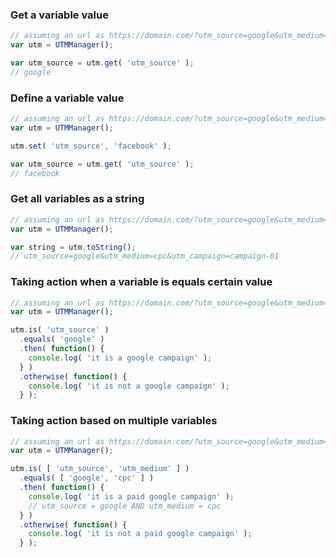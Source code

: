 
### Get a variable value

```javascript
// assuming an url as https://domain.com/?utm_source=google&utm_medium=cpc&utm_campaign=campaign-01
var utm = UTMManager();

var utm_source = utm.get( 'utm_source' );
// google
```

### Define a variable value

```javascript
// assuming an url as https://domain.com/?utm_source=google&utm_medium=cpc&utm_campaign=campaign-01
var utm = UTMManager();

utm.set( 'utm_source', 'facebook' );

var utm_source = utm.get( 'utm_source' );
// facebook
```

### Get all variables as a string

```javascript
// assuming an url as https://domain.com/?utm_source=google&utm_medium=cpc&utm_campaign=campaign-01
var utm = UTMManager();

var string = utm.toString();
// utm_source=google&utm_medium=cpc&utm_campaign=campaign-01
```

### Taking action when a variable is equals certain value

```javascript
// assuming an url as https://domain.com/?utm_source=google&utm_medium=cpc&utm_campaign=campaign-01
var utm = UTMManager();

utm.is( 'utm_source' )
  .equals( 'google' )
  .then( function() {
    console.log( 'it is a google campaign' );
  } )
  .otherwise( function() {
    console.log( 'it is not a google campaign' );
  } );
```

### Taking action based on multiple variables

```javascript
// assuming an url as https://domain.com/?utm_source=google&utm_medium=cpc&utm_campaign=campaign-01
var utm = UTMManager();

utm.is( [ 'utm_source', 'utm_medium' ] )
  .equals( [ 'google', 'cpc' ] )
  .then( function() {
    console.log( 'it is a paid google campaign' );
    // utm_source = google AND utm_medium = cpc
  } )
  .otherwise( function() {
    console.log( 'it is not a paid google campaign' );
  } );
```
